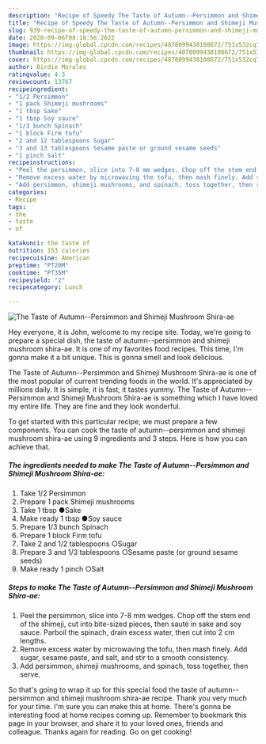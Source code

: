 ```yaml
---
description: "Recipe of Speedy The Taste of Autumn--Persimmon and Shimeji Mushroom Shira-ae"
title: "Recipe of Speedy The Taste of Autumn--Persimmon and Shimeji Mushroom Shira-ae"
slug: 939-recipe-of-speedy-the-taste-of-autumn-persimmon-and-shimeji-mushroom-shira-ae
date: 2020-09-06T08:18:56.262Z
image: https://img-global.cpcdn.com/recipes/4878099438108672/751x532cq70/the-taste-of-autumn-persimmon-and-shimeji-mushroom-shira-ae-recipe-main-photo.jpg
thumbnail: https://img-global.cpcdn.com/recipes/4878099438108672/751x532cq70/the-taste-of-autumn-persimmon-and-shimeji-mushroom-shira-ae-recipe-main-photo.jpg
cover: https://img-global.cpcdn.com/recipes/4878099438108672/751x532cq70/the-taste-of-autumn-persimmon-and-shimeji-mushroom-shira-ae-recipe-main-photo.jpg
author: Birdie Morales
ratingvalue: 4.3
reviewcount: 13767
recipeingredient:
- "1/2 Persimmon"
- "1 pack Shimeji mushrooms"
- "1 tbsp Sake"
- "1 tbsp Soy sauce"
- "1/3 bunch Spinach"
- "1 block Firm tofu"
- "2 and 12 tablespoons Sugar"
- "3 and 13 tablespoons Sesame paste or ground sesame seeds"
- "1 pinch Salt"
recipeinstructions:
- "Peel the persimmon, slice into 7-8 mm wedges. Chop off the stem end of the shimeji, cut into bite-sized pieces, then sauté in sake and soy sauce. Parboil the spinach, drain excess water, then cut into 2 cm lengths."
- "Remove excess water by microwaving the tofu, then mash finely. Add sugar, sesame paste, and salt, and stir to a smooth consistency."
- "Add persimmon, shimeji mushrooms, and spinach, toss together, then serve."
categories:
- Recipe
tags:
- the
- taste
- of

katakunci: the taste of 
nutrition: 153 calories
recipecuisine: American
preptime: "PT20M"
cooktime: "PT35M"
recipeyield: "2"
recipecategory: Lunch

---
```



![The Taste of Autumn--Persimmon and Shimeji Mushroom Shira-ae](https://img-global.cpcdn.com/recipes/4878099438108672/751x532cq70/the-taste-of-autumn-persimmon-and-shimeji-mushroom-shira-ae-recipe-main-photo.jpg)

Hey everyone, it is John, welcome to my recipe site. Today, we're going to prepare a special dish, the taste of autumn--persimmon and shimeji mushroom shira-ae. It is one of my favorites food recipes. This time, I'm gonna make it a bit unique. This is gonna smell and look delicious.

The Taste of Autumn--Persimmon and Shimeji Mushroom Shira-ae is one of the most popular of current trending foods in the world. It's appreciated by millions daily. It is simple, it is fast, it tastes yummy. The Taste of Autumn--Persimmon and Shimeji Mushroom Shira-ae is something which I have loved my entire life. They are fine and they look wonderful.




To get started with this particular recipe, we must prepare a few components. You can cook the taste of autumn--persimmon and shimeji mushroom shira-ae using 9 ingredients and 3 steps. Here is how you can achieve that.

<!--inarticleads1-->

##### The ingredients needed to make The Taste of Autumn--Persimmon and Shimeji Mushroom Shira-ae:

1. Take 1/2 Persimmon
1. Prepare 1 pack Shimeji mushrooms
1. Take 1 tbsp ●Sake
1. Make ready 1 tbsp ●Soy sauce
1. Prepare 1/3 bunch Spinach
1. Prepare 1 block Firm tofu
1. Take 2 and 1/2 tablespoons ○Sugar
1. Prepare 3 and 1/3 tablespoons ○Sesame paste (or ground sesame seeds)
1. Make ready 1 pinch ○Salt




<!--inarticleads2-->

##### Steps to make The Taste of Autumn--Persimmon and Shimeji Mushroom Shira-ae:

1. Peel the persimmon, slice into 7-8 mm wedges. Chop off the stem end of the shimeji, cut into bite-sized pieces, then sauté in sake and soy sauce. Parboil the spinach, drain excess water, then cut into 2 cm lengths.
1. Remove excess water by microwaving the tofu, then mash finely. Add sugar, sesame paste, and salt, and stir to a smooth consistency.
1. Add persimmon, shimeji mushrooms, and spinach, toss together, then serve.




So that's going to wrap it up for this special food the taste of autumn--persimmon and shimeji mushroom shira-ae recipe. Thank you very much for your time. I'm sure you can make this at home. There's gonna be interesting food at home recipes coming up. Remember to bookmark this page in your browser, and share it to your loved ones, friends and colleague. Thanks again for reading. Go on get cooking!
